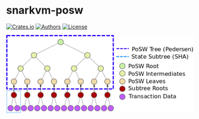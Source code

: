 # snarkvm-posw

[![Crates.io](https://img.shields.io/crates/v/snarkvm-posw.svg?color=neon)](https://crates.io/crates/snarkvm-posw)
[![Authors](https://img.shields.io/badge/authors-Aleo-orange.svg)](https://aleo.org)
[![License](https://img.shields.io/badge/License-GPLv3-blue.svg)](./LICENSE.md)

![PoSW](./documentation/binary_tree.png)
